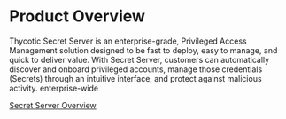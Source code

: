 [title]: # (Product Overview)
[tags]: # (Product Overview)
[priority]: # (100)

# Product Overview

Thycotic Secret Server is an enterprise-grade, Privileged Access Management solution designed to be fast to deploy, easy to manage, and quick to deliver value. With Secret Server, customers can automatically discover and onboard privileged accounts, manage those credentials (Secrets) through an intuitive interface, and protect against malicious activity. enterprise-wide

[Secret Server Overview](images/ss-overview.png)
